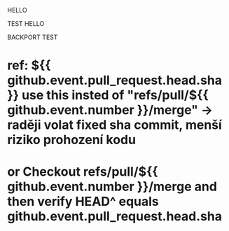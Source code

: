 HELLO

TEST HELLO

BACKPORT TEST

#  ref: ${{ github.event.pull_request.head.sha }} use this insted of "refs/pull/${{ github.event.number }}/merge" -> raději volat fixed sha commit, menší riziko prohození kodu
# or Checkout refs/pull/${{ github.event.number }}/merge and then verify HEAD^ equals github.event.pull_request.head.sha
